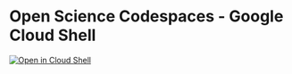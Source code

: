 # Open Science Codespaces - Google Cloud Shell
[![Open in Cloud Shell](https://gstatic.com/cloudssh/images/open-btn.svg)](https://shell.cloud.google.com/cloudshell/editor?cloudshell_git_repo=https://github.com/MichaelAkridge-NOAA/Open-Science-Codespaces.git&cloudshell_git_branch=google-cloud)
